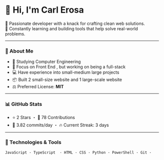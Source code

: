 # 👋 Hi, I'm Carl Erosa

🚀 Passionate developer with a knack for crafting clean web solutions.  
🧠 Constantly learning and building tools that help solve real-world problems.

---

### 🧾 About Me
- 🔭 Studying Computer Engineering
- 🧠 Focus on Front End , but working on being a full-stack
- 💻 Have experience into small-medium large projects
- 📦 Built 2 small-size website and 1 large-scale website
- ⚖️ Preferred License: **MIT**

---

### 📊 GitHub Stats
- ⭐ 2 Stars ・ 👀 78 Contributions
- 🔁 3.82 commits/day ・ 🔥 Current Streak: 3 days

---

### 🧠 Technologies & Tools
```bash
JavaScript · TypeScript  · HTML · CSS · Python · PowerShell · Git ·  
